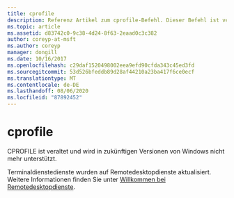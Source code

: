 ```yaml
---
title: cprofile
description: Referenz Artikel zum cprofile-Befehl. Dieser Befehl ist veraltet und wird in zukünftigen Versionen von Windows nicht mehr unterstützt.
ms.topic: article
ms.assetid: d83742c0-9c38-4d24-8f63-2eaad0c3c382
author: coreyp-at-msft
ms.author: coreyp
manager: dongill
ms.date: 10/16/2017
ms.openlocfilehash: c29daf1520498002eea9efd90cfda343c45ed3fd
ms.sourcegitcommit: 53d526bfeddb89d28af44210a23ba417f6ce0ecf
ms.translationtype: MT
ms.contentlocale: de-DE
ms.lasthandoff: 08/06/2020
ms.locfileid: "87892452"
---
```

# <a name="cprofile"></a>cprofile

CPROFILE ist veraltet und wird in zukünftigen Versionen von Windows nicht mehr unterstützt.

Terminaldienstedienste wurden auf Remotedesktopdienste aktualisiert. Weitere Informationen finden Sie unter [Willkommen bei Remotedesktopdienste](../../remote/remote-desktop-services/welcome-to-rds.md).
